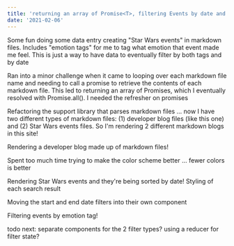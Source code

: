 ```yaml
---
title: 'returning an array of Promise<T>, filtering Events by date and emotion tags!  Dev blog!'
date: '2021-02-06'
---
```


Some fun doing some data entry creating "Star Wars events" in markdown files. Includes "emotion tags" for me to tag what emotion that event made me feel. This is just a way to have data to eventually filter by both tags and by date

Ran into a minor challenge when it came to looping over each markdown file name and needing to call a promise to retrieve the contents of each markdown file. This led to returning an array of Promises, which I eventually resolved with Promise.all(). I needed the refresher on promises

Refactoring the support library that parses markdown files ... now I have two different types of markdown files: (1) developer blog files (like this one) and (2) Star Wars events files. So I'm rendering 2 different markdown blogs in this site!

Rendering a developer blog made up of markdown files!

Spent too much time trying to make the color scheme better ... fewer colors is better

Rendering Star Wars events and they're being sorted by date! Styling of each search result

Moving the start and end date filters into their own <FilterBar /> component

Filtering events by emotion tag!

todo next: separate components for the 2 filter types? using a reducer for filter state?
